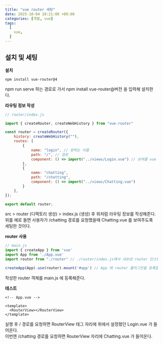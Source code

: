 ```yaml
---
title: "vue router 세팅"
date: 2025-10-04 18:21:00 +09:00
categories: [개발, vue]
tags:
  [
    vue,
  ]
---
```


## 설치 및 세팅

**설치**<br>

```
npm install vue-router@4
```

npm run serve 하는 경로로 가서 npm install vue-router@버전 을 입력해 설치한다.<br>

**라우팅 정보 작성**<br>

```javascript
// router/index.js

import { createRouter, createWebHistory } from "vue-router"

const router = createRouter({
    history: createWebHistory(""),
    routes: [
        {
            name: "login", // 원하는 이름
            path: "/", // 경로
            component: () => import("../views/Login.vue") // 보여줄 vue 파일
        },
        {
            name: "chatting",
            path: "/chatting",
            component: () => import("../views/Chatting.vue")
        }
    ],
});

export default router;
```

src > router (디렉토리 생성) > index.js (생성) 후 위처럼 라우팅 정보를 작성해준다.<br>
위를 예로 들면 사용자가 /chatting 경로를 요청했을때 Chatting.vue 를 보여주도록 세팅한 것이다.<br>

**router 사용** <br>

```javascript
// main.js
import { createApp } from 'vue'
import App from './App.vue'
import router from "./router" // ./router/index.js에서 내보낸 router 인스턴스를 가져옴

createApp(App).use(router).mount('#app') // App 에 router 플러그인을 등록함
```

작성한 router 객체를 main.js 에 등록해준다.<br>

**테스트**<br>

```vue
<!-- App.vue -->

<template>
  <RouterView></RouterView>
</template>
```

실행 후 / 경로를 요청하면 RouterView 태그 자리에 위에서 설정했던 Login.vue 가 들어온다.<br>
이번엔 /chatting 경로를 요청하면 RouterView 자리에 Chatting.vue 가 들어온다.<br>